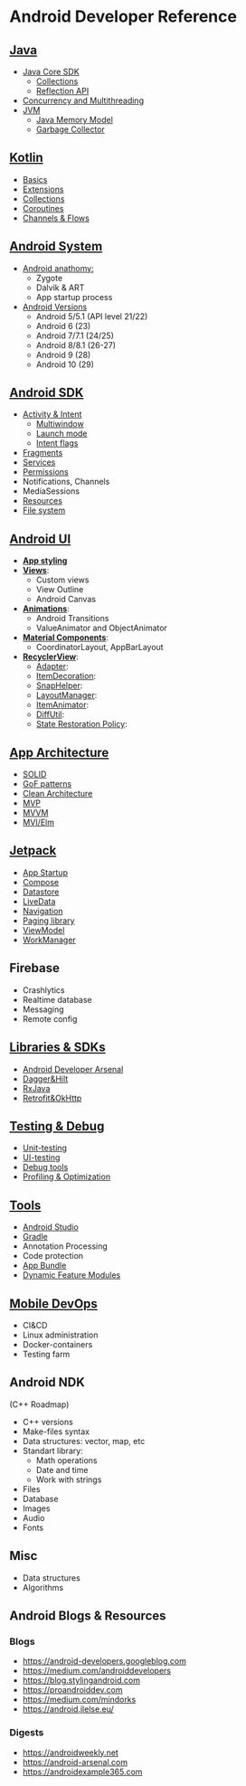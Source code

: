# Android Developer Reference

## [Java](java.md)
- [Java Core SDK](java.md#java-core-sdk)
  - [Collections](java.md#collections)
  - [Reflection API](java.md#reflection-api)
- [Concurrency and Multithreading](java.md#concurrency-and-multithreading)
- [JVM](java.md#jvm)
  - [Java Memory Model](java.md#java-memory-model)
  - [Garbage Collector](java.md#garbage-collector)

## [Kotlin](kotlin.md)
- [Basics](kotlin.md#basics)
- [Extensions](kotlin.md#extensions)
- [Collections](#collections)
- [Coroutines](kotlin.md#coroutines)
- [Channels & Flows](kotlin.md#channels--flows)

## [Android System](android_system.md)

- [Android anathomy:](android_system.md#android-anathomy)
  - Zygote
  - Dalvik & ART
  - App startup process
- [Android Versions](android_system.md#android-versions)
  - Android 5/5.1 (API level 21/22)
  - Android 6 (23)
  - Android 7/7.1 (24/25)
  - Android 8/8.1 (26-27)
  - Android 9 (28)
  - Android 10 (29)

## [Android SDK](android_sdk.md)
- [Activity & Intent](android_sdk.md#activity--intent)
  - [Multiwindow](android_sdk.md#multiwindow)
  - [Launch mode](android_sdk.md#launch-mode)
  - [Intent flags](android_sdk.md#intent-flags)
- [Fragments](android_sdk.md#fragments)
- [Services](android_sdk.md#services)
- [Permissions](android_sdk.md#permissions)
- Notifications, Channels
- MediaSessions
- [Resources](android_sdk.md#resources)
- [File system](android_sdk.md#file-system)

## [Android UI](android_ui.md)
- [**App styling**](android_ui.md#app-styling)
- [**Views**](android_ui.md#views):
  - Custom views
  - View Outline
  - Android Canvas
- [**Animations**](android_ui.md#animations):
  - Android Transitions
  - ValueAnimator and ObjectAnimator
- [**Material Components**](android_ui.md#material-components):
  - CoordinatorLayout, AppBarLayout
- [**RecyclerView**](android_ui.md#recyclerview):
  - [Adapter](android_ui.md#adapter):
  - [ItemDecoration](android_ui.md#itemdecoration):
  - [SnapHelper](android_ui.md#snaphelper):
  - [LayoutManager](android_ui.md#layoutmanager):
  - [ItemAnimator](android_ui.md#itemanimator):
  - [DiffUtil](android_ui.md#diffutil):
  - [State Restoration Policy](android_ui.md#state-restoration-policy):

## [App Architecture](app_architecture.md)
- [SOLID](app_architecture.md#solid)
- [GoF patterns](app_architecture.md#gof-patterns)
- [Clean Architecture](app_architecture.md#clean-architecture)
- [MVP](app_architecture.md#mvp)
- [MVVM](app_architecture.md#mvvm)
- [MVI/Elm](app_architecture.md#mvi-elm)

##  [Jetpack](jetpack.md)
- [App Startup](jetpack.md#app-startup)
- [Compose](jetpack.md#compose)
- [Datastore](jetpack.md#datastore)
- [LiveData](jetpack.md#livedata)
- [Navigation](jetpack.md#navigation)
- [Paging library](jetpack.md#paging-library)
- [ViewModel](jetpack.md#viewmodel)
- [WorkManager](jetpack.md#workmanager)

##  Firebase
- Crashlytics
- Realtime database
- Messaging
- Remote config

## [Libraries & SDKs](libraries_and_sdk.md)
- [Android Developer Arsenal](android_developer_arsenal.md)
- [Dagger&Hilt](libraries_and_sdk.md#daggerhilt)
- [RxJava](libraries_and_sdk.md#rxjava)
- [Retrofit&OkHttp](libraries_and_sdk.md#retrofitokhttp)

## [Testing & Debug](testing_debug.md)
- [Unit-testing](testing_debug.md#unit-testing)
- [UI-testing](testing_debug.md#ui-testing)
- [Debug tools](testing_debug.md#debug-tools)
- [Profiling & Optimization](testing_debug.md#profiling--optimization)

## [Tools](tools.md)
- [Android Studio](tools.md#android-studio)
- [Gradle](tools.md#gradle)
 - Annotation Processing
 - Code protection
- [App Bundle](tools.md#app-bundle)
- [Dynamic Feature Modules](tools.md#dynamic-feature-modules)


## [Mobile DevOps](devops.md)
- CI&CD
- Linux administration
- Docker-containers
- Testing farm

## Android NDK
(С++ Roadmap)

- C++ versions
- Make-files syntax
- Data structures: vector, map, etc
- Standart library:
  - Math operations
  - Date and time
  - Work with strings
- Files
- Database
- Images
- Audio
- Fonts

## Misc
- Data structures
- Algorithms

## Android Blogs & Resources

### Blogs

- https://android-developers.googleblog.com
- https://medium.com/androiddevelopers
- https://blog.stylingandroid.com
- https://proandroiddev.com
- https://medium.com/mindorks
- https://android.jlelse.eu/

### Digests
- https://androidweekly.net
- https://android-arsenal.com
- https://androidexample365.com
